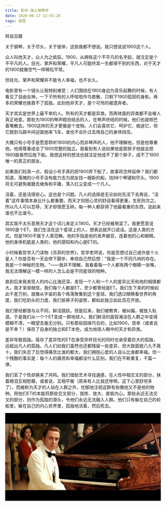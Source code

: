 ```yaml
---
title: 影评-海上钢琴师      
date: 2020-06-17 13:55:28
tags: 感悟
---
```

转自豆瓣

关于钢琴，关于尽头，关于彼岸，这些我都不想说。我只想说说1900这个人。

众人叫他天才，众人为之疯狂。1900，从拥有这个不平凡的名字起，就注定是个不平凡的人。目光、掌声和荣耀，平凡人可能终其一生都得不到的东西，对于天才的1900就像空气一样稀松平常。

但目光、掌声和荣耀并不能令人幸福，也不长久。

电影里有一个镜头让我特别难受：人们围绕在1900身边为音乐起舞的时候，有人看见了自由女神，一下子所有的人呼啦啦作鸟兽散，只剩下1900孤寂的身影。再多的荣耀也挽救不了孤独，此刻他非天才，是个可怜的被遗弃者。

天才其实是世界上最不幸的人。所有的天才都是异类。而再体面的异类都不会被人真正地爱。那些为1900的琴声瞠目结舌的人，在琴声终结的时候，他们也就咂巴着嘴散去。1900这样的天才更像是个宠物。人们会喜欢它、呵护它、痴迷它，但它跑到马路中间迎面驰来飞车，谁也不会扑过去用自己的身体挡住。

大概只有小号手是愿意聆听1900的内心而非琴声的人，他不理解他，但是他尊重他。他用尊重成全了1900完整的独立。我看到有人说如果他是那胖子他就会把1900敲昏然后拖下船。我想这样的想法也就注定他成不了那个胖子，成不了1900唯一的真正的朋友。

如果我们较真一点，假设小号手真的把1900弄下船了，故事将怎样延伸？我们都知道，落魄的小号手没有能力去为朋友找一艘新的船，找88个琴键和尽头。1900将无可避免被磨去棱角和平庸，落入红尘变成一个凡人。

活着，还是活得安心。这也是个问题。凡人的选择是无论如何先活下去再说，"活着"这件事情本身比什么都重要。而天才则把心灵的舒适看得更重，生死则次之。所以凡人可以忍辱，天才却情愿玉碎。每一种人都获得了他最看重的东西，说起来谁也不比谁亏。

其实我不太乐意用天才这个词儿来定义1900。天才已经被用滥了。我更愿意说1900是个ET。我们生活在这个星球上的人，想表达就开口说话。这是人类的方式。但是1900不属于人类范畴。他的手指是他的发声器官，连着他的心和眼睛。他的身体机能是人类的，他的感知和内心是ET的。

小时候看哲学入门读物《苏菲的世界》，哲学老师说，你是否想过自己或许是个火星人？你是否有一天会停下脚步，审视自己然后想："我是一个不同凡响的存在。我是一个神秘的生物。"——我并不理解。我看着每一个人都有两个眼睛一张嘴，我无法理解这一模一样的人怎么会是不同星球的物种。

直到后来我发现人的内心比海还深，发现一个人和一个人的差异比天和地的相错都大。我才渐渐相信，我们每个人都是ET，至少都曾经是ET。我们生下来的时候如此千差万别，就像从宇宙的各个角落聚集到这个星球。我们透过眼睛看世界的角度，我们吃奶头的力度，我们尿裤子的姿势，都如此独立如此百花齐放。

我们曾经都很与众不同，鲜活跳跃。但是后来，我们被教育，被纠偏，被放入轨道。于是我们从一个个ET变成一群地球人。我们鲜活的面容淹没在人群之中变得模糊不清，一眼望去毫无分别。只有那些因缘巧合的，比如1900，侥幸（或者说是不幸？）保存了自身的独立和ET本色，成为地球人眼中的天才和异类。

差异导致孤独。葆存了差异性的ET在承受异样目光的同时也承受着巨大的孤独，远超出凡人的孤独。凡人们如我们虽然也还都残留一些差异，但大致面貌八九不离十。我们失恋了后觉得痛苦比谁的都大，我们拥抱心爱的人自认比谁都幸福。但一个残酷的事实是：每个人的痛苦和幸福都没什么区别。我们在不断重复，千篇一律。

我们丢了个性却换来了共鸣。我们借助艺术寻找通感，在人性中相交叉的部分，抹着眼泪互相慰藉，或者说，互相平衡（原来有人比我还惨啊，这下心里舒坦多了）。而被称为天才的人站在人群之外，忧郁地注视这群有些像他又不是他的物种。用他们ET的本能将那些交叉部分，提炼、放大、直抵内心。那些永远无法交叉的部分，则作为孤独的源头，令他们永远无法融入人群。他们只有躲在自己的轮船里，躲在自己的内心世界里，孤独地活着，然后死去。



<div align=center>

![](/img/haishanggangqinshi.jpg)

</div>

